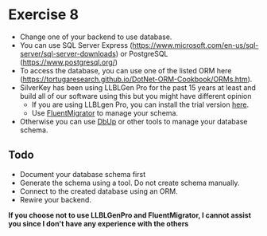# Exercise 8

- Change one of your backend to use database.
- You can use SQL Server Express (https://www.microsoft.com/en-us/sql-server/sql-server-downloads) or PostgreSQL (https://www.postgresql.org/)
- To access the database, you can use one of the listed ORM here (https://tortugaresearch.github.io/DotNet-ORM-Cookbook/ORMs.htm).
- SilverKey has been using LLBLGen Pro for the past 15 years at least and build all of our software using this but you might have different opinion
    - If you are using LLBLgen Pro, you can install the trial version [here](https://www.llblgen.com/pages/try.aspx).
    - Use [FluentMigrator](https://fluentmigrator.github.io/) to manage your schema.
- Otherwise you can use [DbUp](https://dbup.readthedocs.io/en/latest/) or other tools to manage your database schema.

## Todo
* Document your database schema first 
* Generate the schema using a tool. Do not create schema manually. 
* Connect to the created database using an ORM.
* Rewire your backend.

**If you choose not to use LLBLGenPro and FluentMigrator, I cannot assist you since I don't have any experience with the others**
